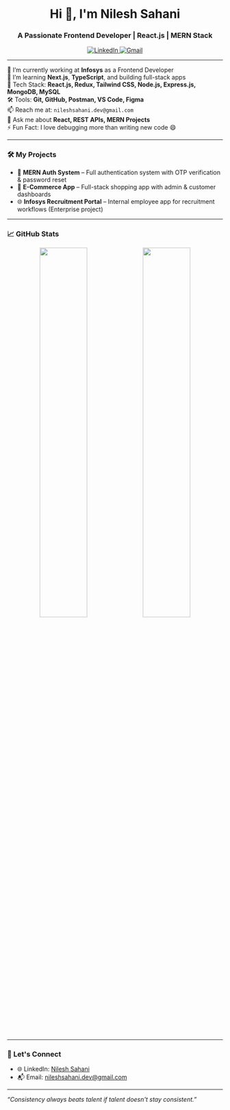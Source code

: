 <h1 align="center">Hi 👋, I'm Nilesh Sahani</h1>
<h3 align="center">A Passionate Frontend Developer | React.js | MERN Stack</h3>

<p align="center">
  <a href="https://www.linkedin.com/in/nilesh-sahani-2b2b1b227/" target="_blank">
    <img src="https://img.shields.io/badge/LinkedIn-blue?style=for-the-badge&logo=linkedin&logoColor=white" alt="LinkedIn"/>
  </a>
  <a href="mailto:nileshsahani.dev@gmail.com">
    <img src="https://img.shields.io/badge/Gmail-red?style=for-the-badge&logo=gmail&logoColor=white" alt="Gmail"/>
  </a>
</p>

---

🔭 I’m currently working at **Infosys** as a Frontend Developer  
🌱 I’m learning **Next.js**, **TypeScript**, and building full-stack apps  
💼 Tech Stack: **React.js, Redux, Tailwind CSS, Node.js, Express.js, MongoDB, MySQL**  
🛠️ Tools: **Git, GitHub, Postman, VS Code, Figma**  
📫 Reach me at: `nileshsahani.dev@gmail.com`  
💬 Ask me about **React, REST APIs, MERN Projects**  
⚡ Fun Fact: I love debugging more than writing new code 😄

---

### 🛠️ My Projects

- 🔐 **MERN Auth System** – Full authentication system with OTP verification & password reset  
- 🛒 **E-Commerce App** – Full-stack shopping app with admin & customer dashboards  
- 🌐 **Infosys Recruitment Portal** – Internal employee app for recruitment workflows (Enterprise project)

---

### 📈 GitHub Stats

<p align="center">
  <img src="https://github-readme-stats.vercel.app/api?username=Sahanilesh&show_icons=true&theme=radical" width="47%" />
  <img src="https://github-readme-streak-stats.herokuapp.com?user=Sahanilesh&theme=radical&hide_border=true" width="47%" />
</p>

---

### 🤝 Let's Connect

- 🌐 LinkedIn: [Nilesh Sahani](https://www.linkedin.com/in/nilesh-sahani-2b2b1b227/)
- 📬 Email: nileshsahani.dev@gmail.com

---

*“Consistency always beats talent if talent doesn't stay consistent.”*
